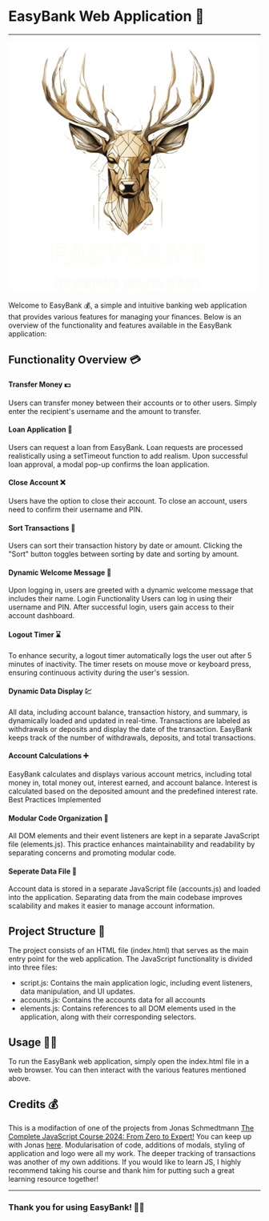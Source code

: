 
# EasyBank Web Application 🏦
<hr>

![image info](./rsc/images/EASY_BANK-removebg.png)

Welcome to EasyBank 💰, a simple and intuitive banking web application that provides various features for managing your finances. 
Below is an overview of the functionality and features available in the EasyBank application:

## Functionality Overview 💳
#### Transfer Money 💵
Users can transfer money between their accounts or to other users.
Simply enter the recipient's username and the amount to transfer.
#### Loan Application 🤑
Users can request a loan from EasyBank.
Loan requests are processed realistically using a setTimeout function to add realism.
Upon successful loan approval, a modal pop-up confirms the loan application.
#### Close Account ❌
Users have the option to close their account.
To close an account, users need to confirm their username and PIN.
#### Sort Transactions 🏦
Users can sort their transaction history by date or amount.
Clicking the "Sort" button toggles between sorting by date and sorting by amount.
#### Dynamic Welcome Message 👋
Upon logging in, users are greeted with a dynamic welcome message that includes their name.
Login Functionality
Users can log in using their username and PIN.
After successful login, users gain access to their account dashboard.
#### Logout Timer ⌛
To enhance security, a logout timer automatically logs the user out after 5 minutes of inactivity.
The timer resets on mouse move or keyboard press, ensuring continuous activity during the user's session.
#### Dynamic Data Display 💹
All data, including account balance, transaction history, and summary, is dynamically loaded and updated in real-time.
Transactions are labeled as withdrawals or deposits and display the date of the transaction.
EasyBank keeps track of the number of withdrawals, deposits, and total transactions.
#### Account Calculations ➕
EasyBank calculates and displays various account metrics, including total money in, total money out, interest earned, and account balance.
Interest is calculated based on the deposited amount and the predefined interest rate.
Best Practices Implemented
#### Modular Code Organization 📂
All DOM elements and their event listeners are kept in a separate JavaScript file (elements.js).
This practice enhances maintainability and readability by separating concerns and promoting modular code.
#### Seperate Data File 📃
Account data is stored in a separate JavaScript file (accounts.js) and loaded into the application.
Separating data from the main codebase improves scalability and makes it easier to manage account information.

## Project Structure 📁
The project consists of an HTML file (index.html) that serves as the main entry point for the web application. The JavaScript functionality is divided into three files:

- script.js: Contains the main application logic, including event listeners, data manipulation, and UI updates.
- accounts.js: Contains the accounts data for all accounts
- elements.js: Contains references to all DOM elements used in the application, along with their corresponding selectors.

## Usage 👨‍💻
To run the EasyBank web application, simply open the index.html file in a web browser. You can then interact with the various features mentioned above.

## Credits 💰

This is a modifaction of one of the projects from Jonas Schmedtmann <a href='https://www.udemy.com/course/the-complete-javascript-course/?couponCode=KEEPLEARNING'>The Complete JavaScript Course 2024: From Zero to Expert!</a>
You can keep up with Jonas <a href="https://twitter.com/jonasschmedtman?lang=en">here</a>.
Modularisation of code, additions of modals, styling of application and logo were all my work. 
The deeper tracking of transactions was another of my own additions. 
If you would like to learn JS, I highly recommend taking his course and thank him for putting such a great learning resource together!

<hr>

### Thank you for using EasyBank! 🏦💵
